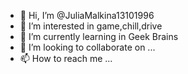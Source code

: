- 👋 Hi, I’m @JuliaMalkina13101996
- 👀 I’m interested in game,chill,drive 
- 🌱 I’m currently learning in Geek Brains
- 💞️ I’m looking to collaborate on ...
- 📫 How to reach me ...

<!---
JuliaMalkina13101996/JuliaMalkina13101996 is a ✨ special ✨ repository because its `README.md` (this file) appears on your GitHub profile.
You can click the Preview link to take a look at your changes.
--->
